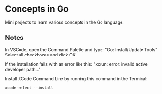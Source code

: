 # Concepts in Go

Mini projects to learn various concepts in the Go language.

## Notes

In VSCode, open the Command Palette and type: "Go: Install/Update Tools"<br>
Select all checkboxes and click OK

If the installation fails with an error like this: "xcrun: error: invalid active developer path..."

Install XCode Command Line by running this command in the Terminal:

```
xcode-select --install
```

